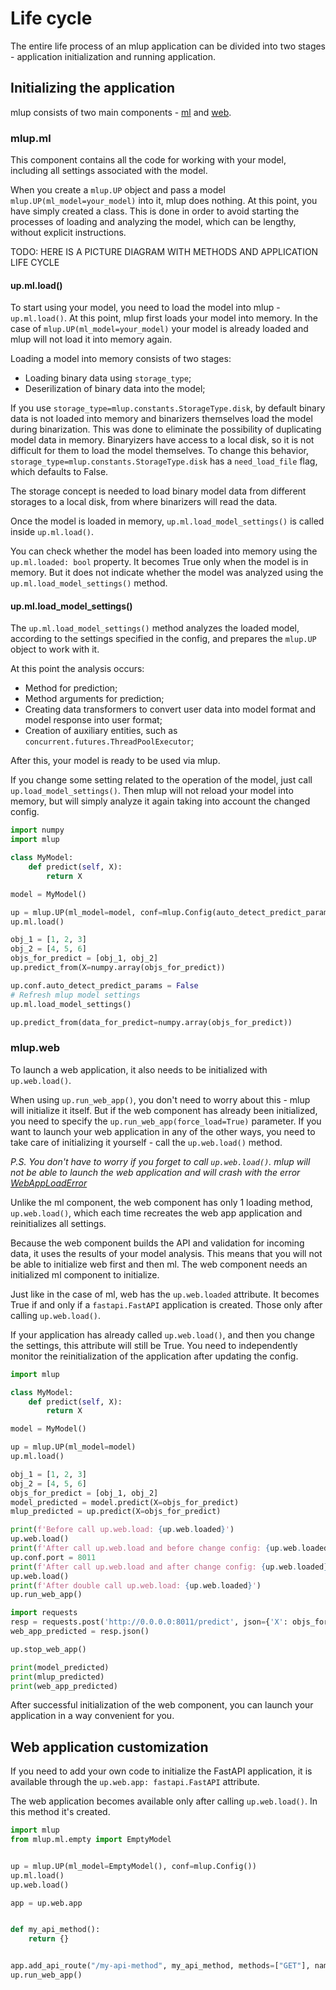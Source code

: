 # Life cycle

The entire life process of an mlup application can be divided into two stages - application initialization and running application.

## Initializing the application

mlup consists of two main components - [ml](https://github.com/nxexox/pymlup/tree/main/mlup/ml) and [web](https://github.com/nxexox/pymlup/tree/main/mlup/web).

### mlup.ml

This component contains all the code for working with your model, including all settings associated with the model.

When you create a `mlup.UP` object and pass a model `mlup.UP(ml_model=your_model)` into it, mlup does nothing.
At this point, you have simply created a class. This is done in order to avoid starting the processes of loading and analyzing the model, which can be lengthy, without explicit instructions.

TODO: HERE IS A PICTURE DIAGRAM WITH METHODS AND APPLICATION LIFE CYCLE

#### up.ml.load()

To start using your model, you need to load the model into mlup - `up.ml.load()`.
At this point, mlup first loads your model into memory. In the case of `mlup.UP(ml_model=your_model)` your model is already loaded and mlup will not load it into memory again.

Loading a model into memory consists of two stages:
* Loading binary data using `storage_type`;
* Deserilization of binary data into the model;

If you use `storage_type=mlup.constants.StorageType.disk`, by default binary data is not loaded into memory and binarizers themselves load the model during binarization.
This was done to eliminate the possibility of duplicating model data in memory. Binaryizers have access to a local disk, so it is not difficult for them to load the model themselves.
To change this behavior, `storage_type=mlup.constants.StorageType.disk` has a `need_load_file` flag, which defaults to False.

The storage concept is needed to load binary model data from different storages to a local disk, from where binarizers will read the data.

Once the model is loaded in memory, `up.ml.load_model_settings()` is called inside `up.ml.load()`.

You can check whether the model has been loaded into memory using the `up.ml.loaded: bool` property. It becomes True only when the model is in memory. 
But it does not indicate whether the model was analyzed using the `up.ml.load_model_settings()` method.

#### up.ml.load_model_settings()

The `up.ml.load_model_settings()` method analyzes the loaded model, according to the settings specified in the config, and prepares the `mlup.UP` object to work with it.

At this point the analysis occurs:
* Method for prediction;
* Method arguments for prediction;
* Creating data transformers to convert user data into model format and model response into user format;
* Creation of auxiliary entities, such as `concurrent.futures.ThreadPoolExecutor`;

After this, your model is ready to be used via mlup.

If you change some setting related to the operation of the model, just call `up.load_model_settings()`.
Then mlup will not reload your model into memory, but will simply analyze it again taking into account the changed config.

```python
import numpy
import mlup

class MyModel:
    def predict(self, X):
        return X

model = MyModel()

up = mlup.UP(ml_model=model, conf=mlup.Config(auto_detect_predict_params=True))
up.ml.load()

obj_1 = [1, 2, 3]
obj_2 = [4, 5, 6]
objs_for_predict = [obj_1, obj_2]
up.predict_from(X=numpy.array(objs_for_predict))

up.conf.auto_detect_predict_params = False
# Refresh mlup model settings
up.ml.load_model_settings()

up.predict_from(data_for_predict=numpy.array(objs_for_predict))
```

### mlup.web

To launch a web application, it also needs to be initialized with `up.web.load()`.

When using `up.run_web_app()`, you don't need to worry about this - mlup will initialize it itself.
But if the web component has already been initialized, you need to specify the `up.run_web_app(force_load=True)` parameter.
If you want to launch your web application in any of the other ways, you need to take care of initializing it yourself - call the `up.web.load()` method.

_P.S. You don't have to worry if you forget to call `up.web.load()`. mlup will not be able to launch the web application and will crash with the error [WebAppLoadError](https://github.com/nxexox/pymlup/blob/main/mlup/errors.py)_

Unlike the ml component, the web component has only 1 loading method, `up.web.load()`, which each time recreates the web app application and reinitializes all settings.

Because the web component builds the API and validation for incoming data, it uses the results of your model analysis.
This means that you will not be able to initialize web first and then ml. The web component needs an initialized ml component to initialize.

Just like in the case of ml, web has the `up.web.loaded` attribute. It becomes True if and only if a `fastapi.FastAPI` application is created. 
Those only after calling `up.web.load()`.

If your application has already called `up.web.load()`, and then you change the settings, this attribute will still be True. 
You need to independently monitor the reinitialization of the application after updating the config.

```python
import mlup

class MyModel:
    def predict(self, X):
        return X

model = MyModel()

up = mlup.UP(ml_model=model)
up.ml.load()

obj_1 = [1, 2, 3]
obj_2 = [4, 5, 6]
objs_for_predict = [obj_1, obj_2]
model_predicted = model.predict(X=objs_for_predict)
mlup_predicted = up.predict(X=objs_for_predict)

print(f'Before call up.web.load: {up.web.loaded}')
up.web.load()
print(f'After call up.web.load and before change config: {up.web.loaded}')
up.conf.port = 8011
print(f'After call up.web.load and after change config: {up.web.loaded}')
up.web.load()
print(f'After double call up.web.load: {up.web.loaded}')
up.run_web_app()

import requests
resp = requests.post('http://0.0.0.0:8011/predict', json={'X': objs_for_predict})
web_app_predicted = resp.json()

up.stop_web_app()

print(model_predicted)
print(mlup_predicted)
print(web_app_predicted)
```

After successful initialization of the web component, you can launch your application in a way convenient for you.

## Web application customization

If you need to add your own code to initialize the FastAPI application, it is available through the `up.web.app: fastapi.FastAPI` attribute.

The web application becomes available only after calling `up.web.load()`. In this method it's created.

```python
import mlup
from mlup.ml.empty import EmptyModel


up = mlup.UP(ml_model=EmptyModel(), conf=mlup.Config())
up.ml.load()
up.web.load()

app = up.web.app


def my_api_method():
    return {}


app.add_api_route("/my-api-method", my_api_method, methods=["GET"], name="my-api-method")
up.run_web_app()
```

